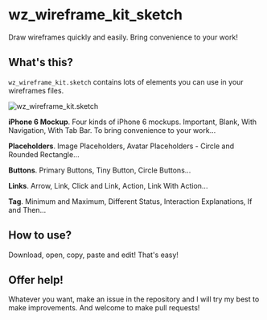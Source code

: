 # wz_wireframe_kit_sketch
Draw wireframes quickly and easily. Bring convenience to your work!

## What's this?
`wz_wireframe_kit.sketch` contains lots of elements you can use in your wireframes files.

![wz_wireframe_kit.sketch](http://)

**iPhone 6 Mockup**. Four kinds of iPhone 6 mockups. Important, Blank, With Navigation, With Tab Bar. To bring convenience to your work...

**Placeholders**. Image Placeholders, Avatar Placeholders - Circle and Rounded Rectangle...

**Buttons**. Primary Buttons, Tiny Button, Circle Buttons...

**Links**. Arrow, Link, Click and Link, Action, Link With Action...

**Tag**. Minimum and Maximum, Different Status, Interaction Explanations, If and Then...

## How to use?
Download, open, copy, paste and edit! That's easy!

## Offer help!
Whatever you want, make an issue in the repository and I will try my best to make improvements. And welcome to make pull requests!
